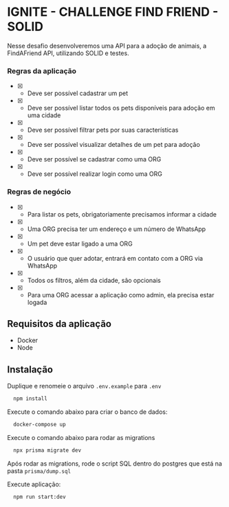 # IGNITE - CHALLENGE FIND FRIEND - SOLID

Nesse desafio desenvolveremos uma API para a adoção de animais, a FindAFriend API, utilizando SOLID e testes.

### Regras da aplicação

- [x] - Deve ser possível cadastrar um pet
- [x] - Deve ser possível listar todos os pets disponíveis para adoção em uma cidade
- [x] - Deve ser possível filtrar pets por suas características
- [x] - Deve ser possível visualizar detalhes de um pet para adoção
- [x] - Deve ser possível se cadastrar como uma ORG
- [x] - Deve ser possível realizar login como uma ORG

### Regras de negócio

- [x] - Para listar os pets, obrigatoriamente precisamos informar a cidade
- [x] - Uma ORG precisa ter um endereço e um número de WhatsApp
- [x] - Um pet deve estar ligado a uma ORG
- [x] - O usuário que quer adotar, entrará em contato com a ORG via WhatsApp
- [x] - Todos os filtros, além da cidade, são opcionais
- [x] - Para uma ORG acessar a aplicação como admin, ela precisa estar logada

## Requisitos da aplicação

- Docker
- Node

## Instalação

Duplique e renomeie o arquivo `.env.example` para `.env`

```sh
  npm install
```

Execute o comando abaixo para criar o banco de dados:

```sh
  docker-compose up
```

Execute o comando abaixo para rodar as migrations

```sh
  npx prisma migrate dev
```

Após rodar as migrations, rode o script SQL dentro do postgres que está na pasta `prisma/dump.sql`

Execute aplicação:

```sh
  npm run start:dev
```
